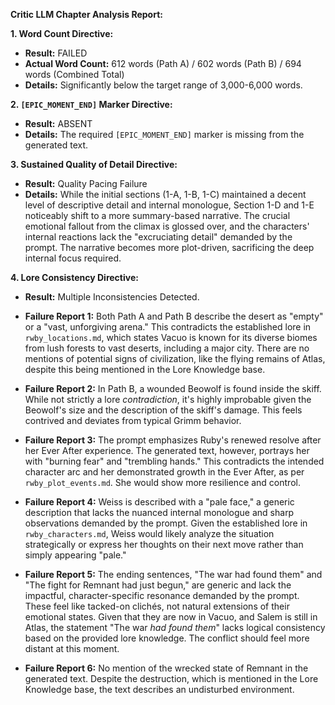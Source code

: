 **Critic LLM Chapter Analysis Report:**

**1. Word Count Directive:**

* **Result:** FAILED
* **Actual Word Count:** 612 words (Path A) / 602 words (Path B) / 694 words (Combined Total)
* **Details:**  Significantly below the target range of 3,000-6,000 words.


**2. `[EPIC_MOMENT_END]` Marker Directive:**

* **Result:** ABSENT
* **Details:** The required `[EPIC_MOMENT_END]` marker is missing from the generated text.

**3. Sustained Quality of Detail Directive:**

* **Result:** Quality Pacing Failure
* **Details:** While the initial sections (1-A, 1-B, 1-C) maintained a decent level of descriptive detail and internal monologue, Section 1-D and 1-E noticeably shift to a more summary-based narrative. The crucial emotional fallout from the climax is glossed over, and the characters' internal reactions lack the "excruciating detail" demanded by the prompt. The narrative becomes more plot-driven, sacrificing the deep internal focus required.


**4. Lore Consistency Directive:**

* **Result:** Multiple Inconsistencies Detected.

* **Failure Report 1:** Both Path A and Path B describe the desert as "empty" or a "vast, unforgiving arena." This contradicts the established lore in `rwby_locations.md`, which states Vacuo is known for its diverse biomes from lush forests to vast deserts, including a major city.  There are no mentions of potential signs of civilization, like the flying remains of Atlas, despite this being mentioned in the Lore Knowledge base.

* **Failure Report 2:** In Path B, a wounded Beowolf is found inside the skiff. While not strictly a lore *contradiction*, it's highly improbable given the Beowolf's size and the description of the skiff's damage. This feels contrived and deviates from typical Grimm behavior.

* **Failure Report 3:**  The prompt emphasizes Ruby's renewed resolve after her Ever After experience. The generated text, however, portrays her with "burning fear" and "trembling hands." This contradicts the intended character arc and her demonstrated growth in the Ever After, as per `rwby_plot_events.md`.  She would show more resilience and control.

* **Failure Report 4:** Weiss is described with a "pale face," a generic description that lacks the nuanced internal monologue and sharp observations demanded by the prompt. Given the established lore in `rwby_characters.md`, Weiss would likely analyze the situation strategically or express her thoughts on their next move rather than simply appearing "pale."

* **Failure Report 5:**  The ending sentences, "The war had found them" and "The fight for Remnant had just begun," are generic and lack the impactful, character-specific resonance demanded by the prompt.  These feel like tacked-on clichés, not natural extensions of their emotional states.  Given that they are now in Vacuo, and Salem is still in Atlas, the statement "The war *had found them*" lacks logical consistency based on the provided lore knowledge. The conflict should feel more distant at this moment.

* **Failure Report 6:** No mention of the wrecked state of Remnant in the generated text. Despite the destruction, which is mentioned in the Lore Knowledge base, the text describes an undisturbed environment.

